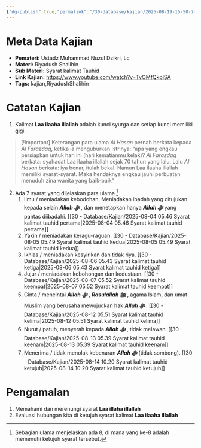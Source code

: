 ```yaml
---
{"dg-publish":true,"permalink":"/30-database/kajian/2025-08-19-15-50-7-kunci-surga-and-bahagia-dunia-akhirat/","tags":["kajian","RiyadushShalihin"]}
---
```


   
 


# Meta Data Kajian 
<div><ul class="dataview list-view-ul"><li><span><strong>Pemateri:</strong> Ustadz Muhammad Nuzul Dzikri, Lc</span></li><li><span><strong>Materi:</strong> Riyadush Shalihin</span></li><li><span><strong>Sub Materi:</strong> Syarat kalimat Tauhid</span></li><li><span><strong>Link Kajian:</strong> <a rel="noopener nofollow" class="external-link" href="https://www.youtube.com/watch?v=TvOMfQkplSA" target="_blank">https://www.youtube.com/watch?v=TvOMfQkplSA</a></span></li><li><span><strong>Tags:</strong> kajian,RiyadushShalihin</span></li></ul></div>

# Catatan Kajian
1. Kalimat **Laa ilaaha illallah** adalah kunci syurga dan setiap kunci memiliki gigi. 
> [!important] Keterangan para ulama
> *Al Hasan* pernah berkata kepada *Al Farazdaq*, ketika ia menguburkan istrinya: “apa yang engkau persiapkan untuk hari ini (hari kematianmu kelak)? *Al Farazdaq* berkata: syahadat Laa ilaaha illallah sejak 70 tahun yang lalu. Lalu *Al Hasan* berkata: iya benar, itulah bekal. Namun Laa ilaaha illallah memiliki syarat-syarat. Maka hendaknya engkau jauhi perbuatan menuduh zina wanita yang baik-baik“
2. Ada 7 syarat yang dijelaskan para ulama [^1]
	1. Ilmu / meniadakan kebodohan. Meniadakan ibadah yang ditujukan kepada selain ***Allah ﷻ*** , dan menetapkan hanya ***Allah ﷻ*** yang pantas diibadahi. [[30 - Database/Kajian/2025-08-04 05.46 Syarat kalimat tauhid pertama\|2025-08-04 05.46 Syarat kalimat tauhid pertama]]
	2. Yakin / meniadakan keragu-raguan. [[30 - Database/Kajian/2025-08-05 05.49 Syarat kalimat tauhid kedua\|2025-08-05 05.49 Syarat kalimat tauhid kedua]]
	3. Ikhlas / meniadakan kesyirikan dan tidak riya. [[30 - Database/Kajian/2025-08-06 05.43 Syarat kalimat tauhid ketiga\|2025-08-06 05.43 Syarat kalimat tauhid ketiga]]
	4. Jujur / meniadakan kebohongan dan kedustaan. [[30 - Database/Kajian/2025-08-07 05.52 Syarat kalimat tauhid keempat\|2025-08-07 05.52 Syarat kalimat tauhid keempat]]
	5. Cinta / mencintai ***Allah ﷻ*** , ***Rasulallah ﷺ***  , agama Islam, dan umat Muslim yang berusaha mewujudkan hak ***Allah ﷻ*** . [[30 - Database/Kajian/2025-08-12 05.51 Syarat kalimat tauhid kelima\|2025-08-12 05.51 Syarat kalimat tauhid kelima]]
	6. Nurut / patuh, menyerah kepada ***Allah ﷻ*** , tidak melawan. [[30 - Database/Kajian/2025-08-13 05.39 Syarat kalimat tauhid keenam\|2025-08-13 05.39 Syarat kalimat tauhid keenam]]
	7. Menerima / tidak menolak kebenaran ***Allah ﷻ*** (tidak sombong). [[30 - Database/Kajian/2025-08-14 10.20 Syarat kalimat tauhid ketujuh\|2025-08-14 10.20 Syarat kalimat tauhid ketujuh]]

# Pengamalan
1. Memahami dan merenungi syarat **Laa illaha illallah**
2. Evaluasi hubungan kita di ketujuh syarat kalimat **Laa ilaaha illallah**
 

[^1]: Sebagian ulama menjelaskan ada 8, di mana yang ke-8 adalah memenuhi ketujuh syarat tersebut.
